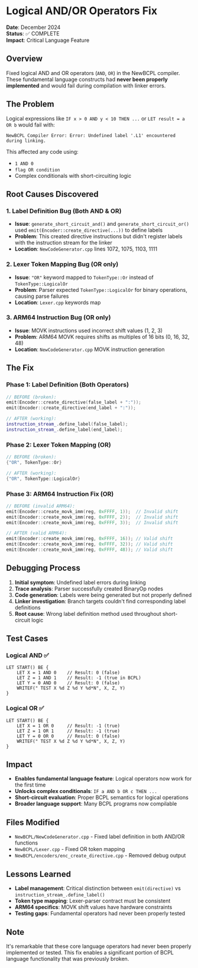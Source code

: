 # Logical AND/OR Operators Fix

**Date**: December 2024  
**Status**: ✅ COMPLETE  
**Impact**: Critical Language Feature  

## Overview

Fixed logical AND and OR operators (`AND`, `OR`) in the NewBCPL compiler. These fundamental language constructs had **never been properly implemented** and would fail during compilation with linker errors.

## The Problem

Logical expressions like `IF x > 0 AND y < 10 THEN ...` or `LET result = a OR b` would fail with:
```
NewBCPL Compiler Error: Error: Undefined label '.L1' encountered during linking.
```

This affected any code using:
- `1 AND 0`  
- `flag OR condition`
- Complex conditionals with short-circuiting logic

## Root Causes Discovered

### 1. **Label Definition Bug (Both AND & OR)**
- **Issue**: `generate_short_circuit_and()` and `generate_short_circuit_or()` used `emit(Encoder::create_directive(...))` to define labels
- **Problem**: This created directive instructions but didn't register labels with the instruction stream for the linker
- **Location**: `NewCodeGenerator.cpp` lines 1072, 1075, 1103, 1111

### 2. **Lexer Token Mapping Bug (OR only)**  
- **Issue**: `"OR"` keyword mapped to `TokenType::Or` instead of `TokenType::LogicalOr`
- **Problem**: Parser expected `TokenType::LogicalOr` for binary operations, causing parse failures
- **Location**: `Lexer.cpp` keywords map

### 3. **ARM64 Instruction Bug (OR only)**
- **Issue**: MOVK instructions used incorrect shift values (1, 2, 3)
- **Problem**: ARM64 MOVK requires shifts as multiples of 16 bits (0, 16, 32, 48)
- **Location**: `NewCodeGenerator.cpp` MOVK instruction generation

## The Fix

### Phase 1: Label Definition (Both Operators)
```cpp
// BEFORE (broken):
emit(Encoder::create_directive(false_label + ":"));
emit(Encoder::create_directive(end_label + ":"));

// AFTER (working):
instruction_stream_.define_label(false_label);
instruction_stream_.define_label(end_label);
```

### Phase 2: Lexer Token Mapping (OR)
```cpp
// BEFORE (broken):
{"OR", TokenType::Or}

// AFTER (working):  
{"OR", TokenType::LogicalOr}
```

### Phase 3: ARM64 Instruction Fix (OR)
```cpp
// BEFORE (invalid ARM64):
emit(Encoder::create_movk_imm(reg, 0xFFFF, 1));  // Invalid shift
emit(Encoder::create_movk_imm(reg, 0xFFFF, 2));  // Invalid shift  
emit(Encoder::create_movk_imm(reg, 0xFFFF, 3));  // Invalid shift

// AFTER (valid ARM64):
emit(Encoder::create_movk_imm(reg, 0xFFFF, 16)); // Valid shift
emit(Encoder::create_movk_imm(reg, 0xFFFF, 32)); // Valid shift
emit(Encoder::create_movk_imm(reg, 0xFFFF, 48)); // Valid shift
```

## Debugging Process

1. **Initial symptom**: Undefined label errors during linking
2. **Trace analysis**: Parser successfully created BinaryOp nodes  
3. **Code generation**: Labels were being generated but not properly defined
4. **Linker investigation**: Branch targets couldn't find corresponding label definitions
5. **Root cause**: Wrong label definition method used throughout short-circuit logic

## Test Cases

### Logical AND ✅
```bcpl
LET START() BE {
    LET X = 1 AND 0    // Result: 0 (false)
    LET Z = 1 AND 1    // Result: -1 (true in BCPL)  
    LET Y = 0 AND 0    // Result: 0 (false)
    WRITEF(" TEST X %d Z %d Y %d*N", X, Z, Y)
}
```

### Logical OR ✅  
```bcpl
LET START() BE {
    LET X = 1 OR 0     // Result: -1 (true)
    LET Z = 1 OR 1     // Result: -1 (true)
    LET Y = 0 OR 0     // Result: 0 (false)
    WRITEF(" TEST X %d Z %d Y %d*N", X, Z, Y)  
}
```

## Impact

- **Enables fundamental language feature**: Logical operators now work for the first time
- **Unlocks complex conditionals**: `IF a AND b OR c THEN ...`  
- **Short-circuit evaluation**: Proper BCPL semantics for logical operations
- **Broader language support**: Many BCPL programs now compilable

## Files Modified

- `NewBCPL/NewCodeGenerator.cpp` - Fixed label definition in both AND/OR functions
- `NewBCPL/Lexer.cpp` - Fixed OR token mapping  
- `NewBCPL/encoders/enc_create_directive.cpp` - Removed debug output

## Lessons Learned

- **Label management**: Critical distinction between `emit(directive)` vs `instruction_stream_.define_label()`
- **Token type mapping**: Lexer-parser contract must be consistent
- **ARM64 specifics**: MOVK shift values have hardware constraints  
- **Testing gaps**: Fundamental operators had never been properly tested

## Note

It's remarkable that these core language operators had never been properly implemented or tested. This fix enables a significant portion of BCPL language functionality that was previously broken.